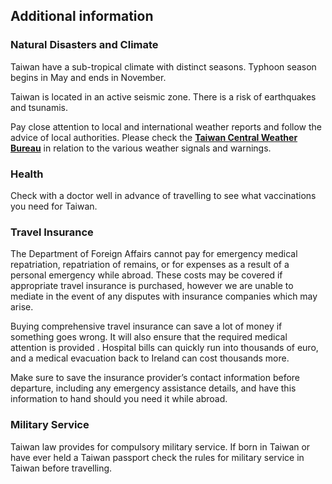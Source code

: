 ## Additional information

### **Natural Disasters and Climate**

Taiwan have a sub-tropical climate with distinct seasons. Typhoon season begins in May and ends in November.

Taiwan is located in an active seismic zone. There is a risk of earthquakes and tsunamis.

Pay close attention to local and international weather reports and follow the advice of local authorities. Please check the [**Taiwan Central Weather Bureau**](https://www.cwb.gov.tw/eng/) in relation to the various weather signals and warnings.

### **Health**

Check with a doctor well in advance of travelling to see what vaccinations you need for Taiwan.

### **Travel Insurance**

The Department of Foreign Affairs cannot pay for emergency medical repatriation, repatriation of remains, or for expenses as a result of a personal emergency while abroad. These costs may be covered if appropriate travel insurance is purchased, however we are unable to mediate in the event of any disputes with insurance companies which may arise.

Buying comprehensive travel insurance can save a lot of money if something goes wrong. It will also ensure that the required medical attention is provided . Hospital bills can quickly run into thousands of euro, and a medical evacuation back to Ireland can cost thousands more.

Make sure to save the insurance provider’s contact information before departure, including any emergency assistance details, and have this information to hand should you need it while abroad.

### **Military Service**

Taiwan law provides for compulsory military service. If born in Taiwan or have ever held a Taiwan passport check the rules for military service in Taiwan before travelling.